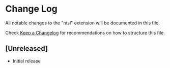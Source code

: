 # Change Log

All notable changes to the "ntsl" extension will be documented in this file.

Check [Keep a Changelog](http://keepachangelog.com/) for recommendations on how to structure this file.

## [Unreleased]

- Initial release